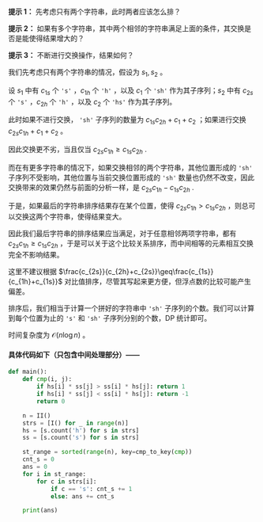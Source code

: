 **提示 1：** 先考虑只有两个字符串，此时两者应该怎么排？

**提示 2：** 如果有多个字符串，其中两个相邻的字符串满足上面的条件，其交换是否是能使得结果增大的？

**提示 3：** 不断进行交换操作，结果如何？

我们先考虑只有两个字符串的情况，假设为 $s_1, s_2$ 。

设 $s_1$ 中有 $c_{1s}$ 个 `'s'` ，$c_{1h}$ 个 `'h'` ，以及 $c_1$ 个 `'sh'` 作为其子序列；$s_2$ 中有 $c_{2s}$ 个 `'s'` ，$c_{2h}$ 个 `'h'` ，以及 $c_2$ 个 `'hs'` 作为其子序列。

此时如果不进行交换， `'sh'` 子序列的数量为 $c_{1s}c_{2h}+c_1+c_2$ ；如果进行交换 $c_{2s}c_{1h}+c_1+c_2$ 。

因此交换更不劣，当且仅当 $c_{2s}c_{1h}\geq c_{1s}c_{2h}$ .

而在有更多字符串的情况下，如果交换相邻的两个字符串，其他位置形成的 `'sh'` 子序列不受影响，其他位置与当前交换位置形成的 `'sh'` 数量也仍然不改变，因此交换带来的效果仍然与前面的分析一样，是 $c_{2s}c_{1h}-c_{1s}c_{2h}$ .

于是，如果最后的字符串排序结果存在某个位置，使得 $c_{2s}c_{1h}\gt c_{1s}c_{2h}$ ，则总可以交换这两个字符串，使得结果变大。

因此我们最后字符串的排序结果应当满足，对于任意相邻两项字符串，都有 $c_{2s}c_{1h}\geq c_{1s}c_{2h}$ ，于是可以关于这个比较关系排序，而中间相等的元素相互交换完全不影响结果。

这里不建议根据 $\frac{c_{2s}}{c_{2h}+c_{2s}}\geq\frac{c_{1s}}{c_{1h}+c_{1s}}$ 对比值排序，尽管其写起来更方便，但浮点数的比较可能产生偏差。

排序后，我们相当于计算一个拼好的字符串中 `'sh'` 子序列的个数。我们可以计算到每个位置为止的 `'s'` 和 `'sh'` 子序列分别的个数，DP 统计即可。

时间复杂度为 $\mathcal{O}(n\log n)$ 。

#### 具体代码如下（只包含中间处理部分）——

```Python []
def main():
    def cmp(i, j):
        if hs[i] * ss[j] > ss[i] * hs[j]: return 1
        if hs[i] * ss[j] < ss[i] * hs[j]: return -1
        return 0

    n = II()
    strs = [I() for _ in range(n)]
    hs = [s.count('h') for s in strs]
    ss = [s.count('s') for s in strs]

    st_range = sorted(range(n), key=cmp_to_key(cmp))
    cnt_s = 0
    ans = 0
    for i in st_range:
        for c in strs[i]:
            if c == 's': cnt_s += 1
            else: ans += cnt_s

    print(ans)
```
